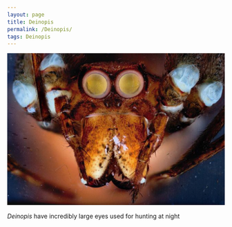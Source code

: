 ```yaml
---
layout: page
title: Deinopis
permalink: /Deinopis/
tags: Deinopis
---
```



![](https://github.com/lchamberland/lchamberland.github.io/blob/master/images/Deinopispic.jpg)

<p> <i>Deinopis</i> have incredibly large eyes used for hunting at night 

